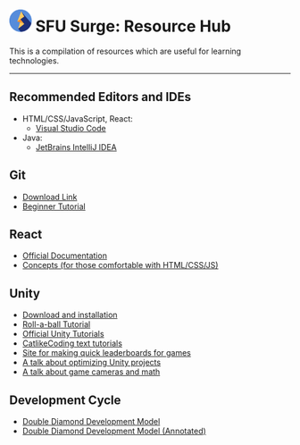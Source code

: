 # <img src="./img/logo.svg" width="40px" alt="SFU Surge logo" /> SFU Surge: Resource Hub

This is a compilation of resources which are useful for learning technologies.
___

## Recommended Editors and IDEs

* HTML/CSS/JavaScript, React:
  * [Visual Studio Code](https://code.visualstudio.com/)
* Java:
  * [JetBrains IntelliJ IDEA](https://www.jetbrains.com/idea/)

## Git

* [Download Link](https://git-scm.com/downloads)
* [Beginner Tutorial](https://product.hubspot.com/blog/git-and-github-tutorial-for-beginners)

## React

* [Official Documentation](https://reactjs.org/docs/getting-started.html)
* [Concepts (for those comfortable with HTML/CSS/JS)](https://reactjs.org/docs/hello-world.html)

## Unity

* [Download and installation](https://docs.unity3d.com/Manual/GettingStartedInstallingHub.html)
* [Roll-a-ball Tutorial](https://learn.unity.com/project/roll-a-ball-tutorial)
* [Official Unity Tutorials](https://learn.unity.com/)
* [CatlikeCoding text tutorials](https://catlikecoding.com/unity/tutorials/)
* [Site for making quick leaderboards for games](http://dreamlo.com/)
* [A talk about optimizing Unity projects](https://www.youtube.com/watch?v=_wxitgdx-UI&list=LL1FMIYBkcC-vBwxuE2SKPfg&index=20&t=0s)
* [A talk about game cameras and math](https://www.youtube.com/watch?v=tu-Qe66AvtY&list=LL1FMIYBkcC-vBwxuE2SKPfg&index=148&t=0s)

## Development Cycle
* [Double Diamond Development Model](https://drive.google.com/file/d/1Ep6TwDt1QTk8JP2mNC1-iuAjMK3XQO7W/view?usp=drivesdk)
* [Double Diamond Development Model (Annotated)](https://drive.google.com/file/d/1S_f2DQA3vJrObnX5kghZn7QI2_6P8Raf/view?usp=drivesdk)
